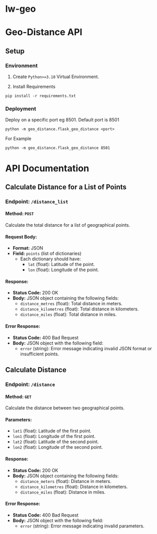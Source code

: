 # lw-geo

# Geo-Distance API

## Setup
### Environment

1. Create `Python>=3.10` Virtual Environment.


2. Install Requirements
```
pip install -r requirements.txt
```

### Deployment
Deploy on a specific port eg 8501. Default port is 8501

```
python -m geo_distance.flask_geo_distance <port>
```

For Example
```
python -m geo_distance.flask_geo_distance 8501
```

# API Documentation
## Calculate Distance for a List of Points
### Endpoint: `/distance_list`
#### Method: `POST`

Calculate the total distance for a list of geographical points.

#### Request Body:
- **Format:** JSON
- **Field:** `points` (list of dictionaries)
  - Each dictionary should have:
    - `lat` (float): Latitude of the point.
    - `lon` (float): Longitude of the point.

#### Response:
- **Status Code:** 200 OK
- **Body:** JSON object containing the following fields:
  - `distance_metres` (float): Total distance in meters.
  - `distance_kilometres` (float): Total distance in kilometers.
  - `distance_miles` (float): Total distance in miles.

#### Error Response:
- **Status Code:** 400 Bad Request
- **Body:** JSON object with the following field:
  - `error` (string): Error message indicating invalid JSON format or insufficient points.


## Calculate Distance
### Endpoint: `/distance`
#### Method: `GET`

Calculate the distance between two geographical points.

#### Parameters:
- `lat1` (float): Latitude of the first point.
- `lon1` (float): Longitude of the first point.
- `lat2` (float): Latitude of the second point.
- `lon2` (float): Longitude of the second point.

#### Response:
- **Status Code:** 200 OK
- **Body:** JSON object containing the following fields:
  - `distance_meters` (float): Distance in meters.
  - `distance_kilometres` (float): Distance in kilometers.
  - `distance_miles` (float): Distance in miles.

#### Error Response:
- **Status Code:** 400 Bad Request
- **Body:** JSON object with the following field:
  - `error` (string): Error message indicating invalid parameters.

